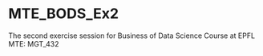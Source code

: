 # MTE_BODS_Ex2
The second exercise session for Business of Data Science Course at EPFL MTE: MGT_432  
